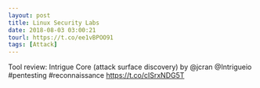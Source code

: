 ```yaml
---
layout: post
title: Linux Security Labs
date: 2018-08-03 03:00:21
tourl: https://t.co/ee1vBPOO91
tags: [Attack]
---
```

Tool review: Intrigue Core (attack surface discovery) by @jcran @Intrigueio #pentesting #reconnaissance https://t.co/cISrxNDG5T
